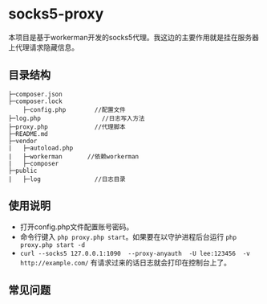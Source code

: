 # socks5-proxy
本项目是基于workerman开发的socks5代理。我这边的主要作用就是挂在服务器上代理请求隐藏信息。

## 目录结构
```
├─composer.json
├─composer.lock
    ├─config.php		//配置文件
├─log.php			      //日志写入方法
├─proxy.php			    //代理脚本
├─README.md
├─vendor
|   ├─autoload.php
|   ├─workerman		  //依赖workerman
|   ├─composer
├─public
|   ├─log 			    //日志目录
```
## 使用说明
* 打开config.php文件配置账号密码。
* 命令行键入 `php proxy.php start`。如果要在以守护进程后台运行 `php proxy.php start -d`
* `curl --socks5 127.0.0.1:1090  --proxy-anyauth  -U lee:123456  -v http://example.com/` 有请求过来的话日志就会打印在控制台上了。

## 常见问题


